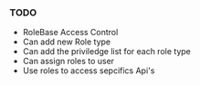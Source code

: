 ### TODO

- RoleBase Access Control
- Can add new Role type
- Can add the priviledge list for each role type
- Can assign roles to user
- Use roles to access sepcifics Api's
